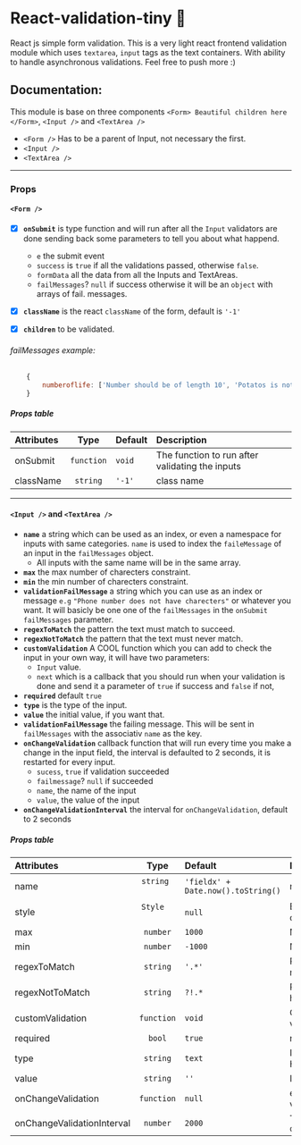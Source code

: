 # React-validation-tiny :passport_control:
React js simple form validation. This is a very light react frontend validation module which uses
`textarea`, `input` tags as the text containers. With ability to handle asynchronous validations. Feel free to push more :)


## Documentation:
This module is base on three components `<Form> Beautiful children here </Form>`, `<Input />` and `<TextArea />`  

* `<Form />` Has to be a parent of Input, not necessary the first.
* `<Input />`
* `<TextArea />`

___

### Props

#### `<Form />`

- [x]  **`onSubmit`** is type function and will run after all the `Input` validators are done sending back some parameters to tell you about what happend.  
  	* `e` the submit event
  	* `success` is `true` if all the validations passed, otherwise `false`.
  	* `formData` all the data from all the Inputs and TextAreas.
  	* `failMessages`? `null` if success otherwise it will be an `object`  with arrays of fail. messages.
- [x]  **`className`** is the react `className` of the form, default is `'-1'`
- [x]  **`children`** to be validated.


###### failMessages example:
```javascript
	{
		numberoflife: ['Number should be of length 10', 'Potatos is not a number'],
	}
```


##### Props table

| Attributes            | Type          | Default     | Description |
| :---------            | :--:          | :-----      | :----------- |
| onSubmit              | `function`    | `void`      | The function to run after validating the inputs|
| className      			  | `string`      | `'-1'`   	  | class name	|

___
  

#### `<Input />` and `<TextArea />`

* **`name`** a string which can be used as an index, or even a namespace for inputs with same categories. `name` is used to index the `faileMessage` of an input in the `failMessages` object.
	* All inputs with the same name will be in the same array.
* **`max`** the max number of charecters constraint. 
* **`min`** the min number of charecters constraint.
* **`validationFailMessage`** a string which you can use as an index or message `e.g` `"Phone number does not have charecters"` or whatever you want. It will basicly be one one of the `failMessages` in the `onSubmit`  `failMessages` parameter.
* **`regexToMatch`** the pattern the text must match to succeed.
* **`regexNotToMatch`** the pattern that the text must never match.
* **`customValidation`** A COOL function which you can add to check the input in your own way, it will have two parameters:  
  	* `Input` value.
  	* `next` which is a callback that you should run when your validation is done and send it a parameter of `true` if success and `false` if not, 
* **`required`** default `true`
* **`type`** is the type of the input.
* **`value`** the initial value, if you want that.
* **`validationFailMessage`** the failing message. This will be sent in `failMessages` with the associativ `name` as the key.
* **`onChangeValidation`** callback function that will run every time you make a change in the input field, the interval is defaulted to 2 seconds, it is restarted for every input.
  	* `sucess`, `true` if validation succeeded
  	* `failmessage`? `null` if succeeded
  	* `name`, the name of the input
  	* `value`, the value of the input
* **`onChangeValidationInterval`** the interval for `onChangeValidation`, default to 2 seconds


##### Props table

| Attributes            | Type          | Default     | Description |
| :---------            | :--:          | :-----      | :----------- |
| name                  | `string`      | `'fieldx' + Date.now().toString()`      | name of the field |
| style                 | `Style`       | `null`      | Button container custom styles   |
| max            				| `number`      | `1000`      | Maximum length								   |
| min                		| `number`      | `-1000`     | Minimum length								   |
| regexToMatch          | `string`      | `'.*'`      | Pattern should be matched 			 |
| regexNotToMatch       | `string`      | `?!.*`      | Pattern should not have a match  |
| customValidation      | `function`    | `void`      | Custom async validation 				 |
| required              | `bool`        | `true`      | required HTML5									 |
| type      						| `string`      | `text`  		| Input type in HTML5  				  	 |
| value      						| `string`      | `''`   			| Initial value										 |
| onChangeValidation    | `function`    | `null`      | every change validation callback |
| onChangeValidationInterval | `number` | `2000`      | The interval for `onChangeValidation` |



